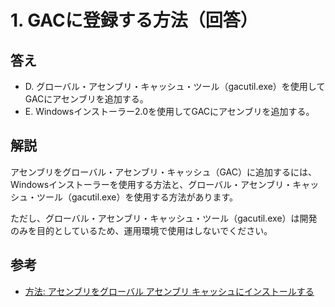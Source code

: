 # 1. GACに登録する方法（回答）

## 答え

* D. グローバル・アセンブリ・キャッシュ・ツール（gacutil.exe）を使用してGACにアセンブリを追加する。
* E. Windowsインストーラー2.0を使用してGACにアセンブリを追加する。

## 解説

アセンブリをグローバル・アセンブリ・キャッシュ（GAC）に追加するには、Windowsインストーラーを使用する方法と、グローバル・アセンブリ・キャッシュ・ツール（gacutil.exe）を使用する方法があります。

ただし、グローバル・アセンブリ・キャッシュ・ツール（gacutil.exe）は開発のみを目的としているため、運用環境で使用はしないでください。

## 参考

* [方法: アセンブリをグローバル アセンブリ キャッシュにインストールする](https://docs.microsoft.com/ja-jp/dotnet/framework/app-domains/how-to-install-an-assembly-into-the-gac)

